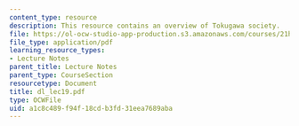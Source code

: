 ```yaml
---
content_type: resource
description: This resource contains an overview of Tokugawa society.
file: https://ol-ocw-studio-app-production.s3.amazonaws.com/courses/21h-522-japan-in-the-age-of-the-samurai-history-and-film-fall-2006/a1c8c489f94f18cdb3fd31eea7689aba_dl_lec19.pdf
file_type: application/pdf
learning_resource_types:
- Lecture Notes
parent_title: Lecture Notes
parent_type: CourseSection
resourcetype: Document
title: dl_lec19.pdf
type: OCWFile
uid: a1c8c489-f94f-18cd-b3fd-31eea7689aba
---
```

